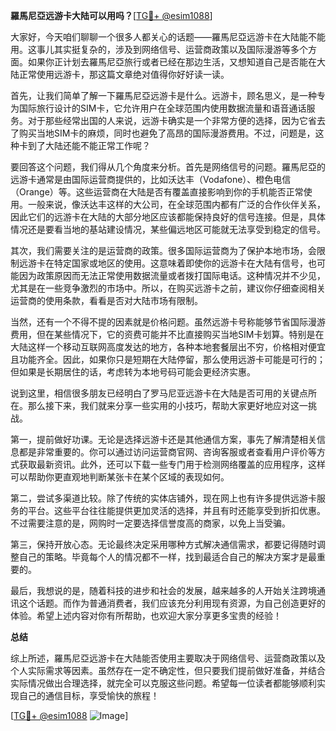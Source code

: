 **羅馬尼亞远游卡大陆可以用吗？**[[TG💪+ @esim1088](https://t.me/s/esim1088)]

大家好，今天咱们聊聊一个很多人都关心的话题——羅馬尼亞远游卡在大陆能不能用。这事儿其实挺复杂的，涉及到网络信号、运营商政策以及国际漫游等多个方面。如果你正计划去羅馬尼亞旅行或者已经在那边生活，又想知道自己是否能在大陆正常使用远游卡，那这篇文章绝对值得你好好读一读。

首先，让我们简单了解一下羅馬尼亞远游卡是什么。远游卡，顾名思义，是一种专为国际旅行设计的SIM卡，它允许用户在全球范围内使用数据流量和语音通话服务。对于那些经常出国的人来说，远游卡确实是一个非常方便的选择，因为它省去了购买当地SIM卡的麻烦，同时也避免了高昂的国际漫游费用。不过，问题是，这种卡到了大陆还能不能正常工作呢？

要回答这个问题，我们得从几个角度来分析。首先是网络信号的问题。羅馬尼亞的远游卡通常是由国际运营商提供的，比如沃达丰（Vodafone）、橙色电信（Orange）等。这些运营商在大陆是否有覆盖直接影响到你的手机能否正常使用。一般来说，像沃达丰这样的大公司，在全球范围内都有广泛的合作伙伴关系，因此它们的远游卡在大陆的大部分地区应该都能保持良好的信号连接。但是，具体情况还是要看当地的基站建设情况，某些偏远地区可能就无法享受到稳定的信号。

其次，我们需要关注的是运营商的政策。很多国际运营商为了保护本地市场，会限制远游卡在特定国家或地区的使用。这意味着即使你的远游卡在大陆有信号，也可能因为政策原因而无法正常使用数据流量或者拨打国际电话。这种情况并不少见，尤其是在一些竞争激烈的市场中。所以，在购买远游卡之前，建议你仔细查阅相关运营商的使用条款，看看是否对大陆市场有限制。

当然，还有一个不得不提的因素就是价格问题。虽然远游卡号称能够节省国际漫游费用，但在某些情况下，它的资费可能并不比直接购买当地SIM卡划算。特别是在大陆这样一个移动互联网高度发达的地方，各种本地套餐层出不穷，价格相对便宜且功能齐全。因此，如果你只是短期在大陆停留，那么使用远游卡可能是可行的；但如果是长期居住的话，考虑转为本地号码可能会更经济实惠。

说到这里，相信很多朋友已经明白了罗马尼亚远游卡在大陆是否可用的关键点所在。那么接下来，我们就来分享一些实用的小技巧，帮助大家更好地应对这一挑战。

第一，提前做好功课。无论是选择远游卡还是其他通信方案，事先了解清楚相关信息都是非常重要的。你可以通过访问运营商官网、咨询客服或者查看用户评价等方式获取最新资讯。此外，还可以下载一些专门用于检测网络覆盖的应用程序，这样可以帮助你更直观地判断某张卡在某个区域的表现如何。

第二，尝试多渠道比较。除了传统的实体店铺外，现在网上也有许多提供远游卡服务的平台。这些平台往往能提供更加灵活的选择，并且有时还能享受到折扣优惠。不过需要注意的是，网购时一定要选择信誉度高的商家，以免上当受骗。

第三，保持开放心态。无论最终决定采用哪种方式解决通信需求，都要记得随时调整自己的策略。毕竟每个人的情况都不一样，找到最适合自己的解决方案才是最重要的。

最后，我想说的是，随着科技的进步和社会的发展，越来越多的人开始关注跨境通讯这个话题。而作为普通消费者，我们应该充分利用现有资源，为自己创造更好的体验。希望上述内容对你有所帮助，也欢迎大家分享更多宝贵的经验！

**总结**

综上所述，羅馬尼亞远游卡在大陆能否使用主要取决于网络信号、运营商政策以及个人实际需求等因素。虽然存在一定不确定性，但只要我们提前做好准备，并结合实际情况做出合理选择，就完全可以克服这些问题。希望每一位读者都能够顺利实现自己的通信目标，享受愉快的旅程！

[[TG💪+ @esim1088](https://t.me/s/esim1088) ![Image](https://i.postimg.cc/4NQfJmqS/Snipaste-2025-05-13-00-14-12.png)]